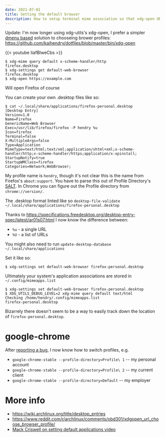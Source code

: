 ```yaml
---
date: 2021-07-01
title: Setting the default browser
description: How to setup terminal mime association so that xdg-open URL opens the right browser profile
---
```


Update: I'm now longer using xdg-utils's xdg-open, I prefer a simpler [dmenu based](https://tools.suckless.org/dmenu/) solution to chooseing brower profiles: https://github.com/kaihendry/dotfiles/blob/master/bin/xdg-open

{{< youtube IiafBlweCbs >}}

	$ xdg-mime query default x-scheme-handler/http
	firefox.desktop
	$ xdg-settings get default-web-browser
	firefox.desktop
	$ xdg-open https://example.com

Will open Firefox of course

You can create your own .desktop files like so:

	$ cat ~/.local/share/applications/firefox-personal.desktop
	[Desktop Entry]
	Version=1.0
	Name=Firefox
	GenericName=Web Browser
	Exec=/usr/lib/firefox/firefox -P hendry %u
	Icon=firefox
	Terminal=false
	X-MultipleArgs=false
	Type=Application
	MimeType=text/html;text/xml;application/xhtml+xml;x-scheme-handler/http;x-scheme-handler/https;application/x-xpinstall;
	StartupNotify=true
	StartupWMClass=firefox
	Categories=Network;WebBrowser;

My profile name is `hendry`, though it's not clear this is the name from Firefox's `about:support`. You have to parse this out of Profile Directory's [SALT](https://www-archive.mozilla.org/start/1.5/faq/profile.html). In Chrome you can figure out the Profile directory from `chrome://version/`.

The .desktop format linted like so `desktop-file-validate ~/.local/share/applications/firefox-personal.desktop`

Thanks to <https://specifications.freedesktop.org/desktop-entry-spec/latest/ar01s07.html> I now know the difference between:
* `%u` - a single URL
* `%U` - a list of URLs

You might also need to run `update-desktop-database ~/.local/share/applications`

Set it like so:

	$ xdg-settings set default-web-browser firefox-personal.desktop

Ultimately your system's application associations are stored in `~/.config/mimeapps.list`

	$ xdg-settings set default-web-browser firefox-personal.desktop
	$ XDG_UTILS_DEBUG_LEVEL=2 xdg-mime query default text/html
	Checking /home/hendry/.config/mimeapps.list
	firefox-personal.desktop

Bizarrely there doesn't seem to be a way to easily track down the location of `firefox-personal.desktop`.

# google-chrome

After [reporting a bug](https://bugs.chromium.org/p/chromium/issues/detail?id=1226751#c1), I now know how to switch profiles, e.g. 

* `google-chrome-stable --profile-directory=Profile\ 1` -- my personal account
* `google-chrome-stable --profile-directory=Profile\ 2` -- my current client
* `google-chrome-stable --profile-directory=Default` -- my employer

# More info

* https://wiki.archlinux.org/title/desktop_entries
* https://www.reddit.com/r/archlinux/comments/obd301/xdgopen_url_choose_browser_profile/
* [Mack Criswell on setting default applications video](https://www.youtube.com/watch?v=VOR1sZ58HzY)
